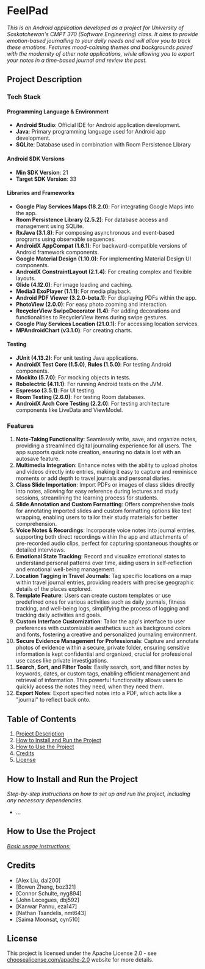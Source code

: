 # FeelPad
*This is an Android application developed as a project for University of Saskatchewan's CMPT 370 (Software Engineering) class.
It aims to provide emotion-based journalling to your daily needs and will allow you to track these emotions.  Features mood-calming themes and backgrounds paired with the modernity of other note applications, while allowing you to export your notes in a time-based journal and review the past.*

## Project Description

### Tech Stack

#### Programming Language & Environment
- **Android Studio**: Official IDE for Android application development.
- **Java**: Primary programming language used for Android app development.
- **SQLite**: Database used in combination with Room Persistence Library

#### Android SDK Versions
- **Min SDK Version**: 21
- **Target SDK Version**: 33

#### Libraries and Frameworks
- **Google Play Services Maps (18.2.0)**: For integrating Google Maps into the app.
- **Room Persistence Library (2.5.2)**: For database access and management using SQLite.
- **RxJava (3.1.8)**: For composing asynchronous and event-based programs using observable sequences.
- **AndroidX AppCompat (1.6.1)**: For backward-compatible versions of Android framework components.
- **Google Material Design (1.10.0)**: For implementing Material Design UI components.
- **AndroidX ConstraintLayout (2.1.4)**: For creating complex and flexible layouts.
- **Glide (4.12.0)**: For image loading and caching.
- **Media3 ExoPlayer (1.1.1)**: For media playback.
- **Android PDF Viewer (3.2.0-beta.1)**: For displaying PDFs within the app.
- **PhotoView (2.0.0)**: For easy photo zooming and interaction.
- **RecyclerView SwipeDecorator (1.4)**: For adding decorations and functionalities to RecyclerView items during swipe gestures.
- **Google Play Services Location (21.0.1)**: For accessing location services.
- **MPAndroidChart (v3.1.0)**: For creating charts.

#### Testing
- **JUnit (4.13.2)**: For unit testing Java applications.
- **AndroidX Test Core (1.5.0)**, **Rules (1.5.0)**: For testing Android components.
- **Mockito (5.7.0)**: For mocking objects in tests.
- **Robolectric (4.11.1)**: For running Android tests on the JVM.
- **Espresso (3.5.1)**: For UI testing.
- **Room Testing (2.6.0)**: For testing Room databases.
- **AndroidX Arch Core Testing (2.2.0)**: For testing architecture components like LiveData and ViewModel.


### Features

1. **Note-Taking Functionality**: Seamlessly write, save, and organize notes, providing a streamlined digital journaling experience for all users. The app supports quick note creation, ensuring no data is lost with an autosave feature.
2. **Multimedia Integration**: Enhance notes with the ability to upload photos and videos directly into entries, making it easy to capture and reminisce moments or add depth to travel journals and personal diaries.
3. **Class Slide Importation**: Import PDFs or images of class slides directly into notes, allowing for easy reference during lectures and study sessions, streamlining the learning process for students.
4. **Slide Annotation and Custom Formatting**: Offers comprehensive tools for annotating imported slides and custom formatting options like text wrapping, enabling users to tailor their study materials for better comprehension.
5. **Voice Notes & Recordings**: Incorporate voice notes into journal entries, supporting both direct recordings within the app and attachments of pre-recorded audio clips, perfect for capturing spontaneous thoughts or detailed interviews.
6. **Emotional State Tracking**: Record and visualize emotional states to understand personal patterns over time, aiding users in self-reflection and emotional well-being management.
7. **Location Tagging in Travel Journals**: Tag specific locations on a map within travel journal entries, providing readers with precise geographic details of the places explored.
8. **Template Feature**: Users can create custom templates or use predefined ones for various activities such as daily journals, fitness tracking, and well-being logs, simplifying the process of logging and tracking daily activities and goals.
9. **Custom Interface Customization**: Tailor the app's interface to user preferences with customizable aesthetics such as background colors and fonts, fostering a creative and personalized journaling environment.
10. **Secure Evidence Management for Professionals**: Capture and annotate photos of evidence within a secure, private folder, ensuring sensitive information is kept confidential and organized, crucial for professional use cases like private investigations.
11. **Search, Sort, and Filter Tools**: Easily search, sort, and filter notes by keywords, dates, or custom tags, enabling efficient management and retrieval of information. This powerful functionality allows users to quickly access the notes they need, when they need them.
12. **Export Notes**: Export specified notes into a PDF, which acts like a "journal" to reflect back onto.

## Table of Contents
1. [Project Description](#project-description)
2. [How to Install and Run the Project](#how-to-install-and-run-the-project)
3. [How to Use the Project](#how-to-use-the-project)
4. [Credits](#credits)
5. [License](#license)

## How to Install and Run the Project
*Step-by-step instructions on how to set up and run the project, including any necessary dependencies.*

- ...

## How to Use the Project
[*Basic usage instructions:*](https://youtu.be/ieWxoDmYyMM?si=g7Du5ILrJPXQI0I_)

## Credits
- [Alex Liu, dal200]
- [Bowen Zheng, boz321]
- [Connor Schulte, nyg894]
- [John Lecegues, dbj592]
- [Kanwar Pannu, eza147]
- [Nathan Tsandelis, nmt643]
- [Saima Moonsat, cyn510]

## License
This project is licensed under the Apache License 2.0 - see [choosealicense.com/apache-2.0](https://choosealicense.com/licenses/apache-2.0/) website for more details.

